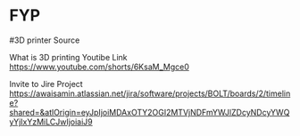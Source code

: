 # FYP
#3D printer Source

What is 3D printing Youtibe Link
https://www.youtube.com/shorts/6KsaM_Mgce0


Invite to Jire Project 
https://awaisamin.atlassian.net/jira/software/projects/BOLT/boards/2/timeline?shared=&atlOrigin=eyJpIjoiMDAxOTY2OGI2MTVjNDFmYWJlZDcyNDcyYWQyYjIxYzMiLCJwIjoiaiJ9
